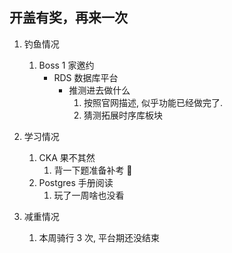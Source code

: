 

## 开盖有奖，再来一次

1. 钓鱼情况
    1. Boss 1 家邀约
        - RDS 数据库平台
            - 推测进去做什么
                1. 按照官网描述, 似乎功能已经做完了.
                2. 猜测拓展时序库板块
2. 学习情况
    1. CKA 果不其然
        1. 背一下题准备补考 🤣
    2. Postgres 手册阅读
        1. 玩了一周啥也没看

3. 减重情况
    1. 本周骑行 3 次, 平台期还没结束